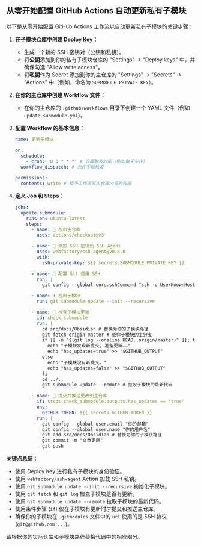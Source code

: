 ## 从零开始配置 GitHub Actions 自动更新私有子模块

以下是从零开始配置 GitHub Actions 工作流以自动更新私有子模块的关键步骤：

1.  **在子模块仓库中创建 Deploy Key：**
    * 生成一个新的 SSH 密钥对（公钥和私钥）。
    * 将**公钥**添加到你的私有子模块仓库的 "Settings" -> "Deploy keys" 中，并确保勾选 "Allow write access"。
    * 将**私钥**作为 Secret 添加到你的主仓库的 "Settings" -> "Secrets" -> "Actions" 中（例如，命名为 `SUBMODULE_PRIVATE_KEY`）。

2.  **在你的主仓库中创建 Workflow 文件：**
    * 在你的主仓库的 `.github/workflows` 目录下创建一个 YAML 文件（例如 `update-submodule.yml`）。

3.  **配置 Workflow 的基本信息：**
    ```yaml
    name: 更新子模块

    on:
      schedule:
        - cron: '0 0 * * *' # 设置触发时间（例如每天午夜）
      workflow_dispatch: # 允许手动触发

    permissions:
      contents: write # 授予工作流写入仓库内容的权限
    ```

4.  **定义 Job 和 Steps：**
    ```yaml
    jobs:
      update-submodule:
        runs-on: ubuntu-latest
        steps:
          - name: 🚚 检出主仓库
            uses: actions/checkout@v3

          - name: 🔑 添加 SSH 密钥到 SSH Agent
            uses: webfactory/ssh-agent@v0.8.0
            with:
              ssh-private-key: ${{ secrets.SUBMODULE_PRIVATE_KEY }}

          - name: 📝 配置 Git 使用 SSH
            run: |
              git config --global core.sshCommand "ssh -o UserKnownHostsFile=/dev/null -o StrictHostKeyChecking=no"

          - name: ⬇️ 检出子模块
            run: git submodule update --init --recursive

          - name: 👀 检查子模块更新
            id: check_submodule
            run: |
              cd src/docs/Obsidian # 替换为你的子模块路径
              git fetch origin master # 或你子模块的主分支
              if [[ -n "$(git log --oneline HEAD..origin/master)" ]]; then
                echo "子模块发现新提交, 准备更新……"
                echo "has_updates=true" >> "$GITHUB_OUTPUT"
              else
                echo "子模块没有新提交。"
                echo "has_updates=false" >> "$GITHUB_OUTPUT"
              fi
              cd ../..
              git submodule update --remote # 拉取子模块的最新代码

          - name: 🚀 提交并推送更改到主仓库
            if: steps.check_submodule.outputs.has_updates == 'true'
            env:
              GITHUB_TOKEN: ${{ secrets.GITHUB_TOKEN }}
            run: |
              git config --global user.email "你的邮箱"
              git config --global user.name "你的用户名"
              git add src/docs/Obsidian # 替换为你的子模块路径
              git commit -m "文章更新"
              git push
    ```

**关键点总结：**

* 使用 Deploy Key 进行私有子模块的身份验证。
* 使用 `webfactory/ssh-agent` Action 加载 SSH 私钥。
* 使用 `git submodule update --init --recursive` 初始化子模块。
* 使用 `git fetch` 和 `git log` 检查子模块是否有更新。
* 使用 `git submodule update --remote` 拉取子模块的最新代码。
* 使用条件步骤 (`if`) 仅在子模块有更新时才提交和推送主仓库。
* 确保你的子模块在 `.gitmodules` 文件中的 `url` 使用的是 SSH 协议 (`git@github.com:...`)。

请根据你的实际仓库和子模块路径替换代码中的相应部分。